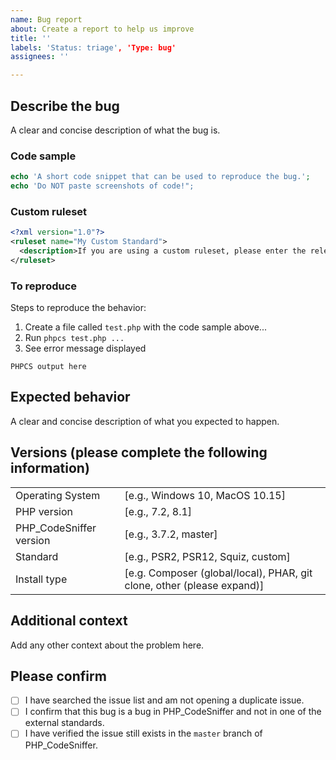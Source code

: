 ```yaml
---
name: Bug report
about: Create a report to help us improve
title: ''
labels: 'Status: triage', 'Type: bug'
assignees: ''

---
```


<!--
Before reporting a sniff related bug, please check the error code using `phpcs -s`.

If the error code starts with anything other than `Generic`, `PEAR`, `PSR1`,
`PSR2`, `PSR12`, `Squiz` or `Zend`, the error is likely coming from an
external PHP_CodeSniffer standard.

Please report bugs for externally maintained sniffs to the appropriate external
standard repository (not here).
-->

## Describe the bug

A clear and concise description of what the bug is.

### Code sample
```php
echo 'A short code snippet that can be used to reproduce the bug.';
echo 'Do NOT paste screenshots of code!";
```

### Custom ruleset
```xml
<?xml version="1.0"?>
<ruleset name="My Custom Standard">
  <description>If you are using a custom ruleset, please enter the relevant part here.</description>
</ruleset>
```

### To reproduce
Steps to reproduce the behavior:
1. Create a file called `test.php` with the code sample above...
2. Run `phpcs test.php ...`
3. See error message displayed
```text
PHPCS output here
```

## Expected behavior

A clear and concise description of what you expected to happen.

## Versions (please complete the following information)

| | |
|-|-|
| Operating System | [e.g., Windows 10, MacOS 10.15]
| PHP version | [e.g., 7.2, 8.1]
| PHP_CodeSniffer version | [e.g., 3.7.2, master]
| Standard | [e.g., PSR2, PSR12, Squiz, custom]
| Install type | [e.g. Composer (global/local), PHAR, git clone, other (please expand)]

## Additional context

Add any other context about the problem here.

## Please confirm

- [ ] I have searched the issue list and am not opening a duplicate issue.
- [ ] I confirm that this bug is a bug in PHP_CodeSniffer and not in one of the external standards.
- [ ] I have verified the issue still exists in the `master` branch of PHP_CodeSniffer.
